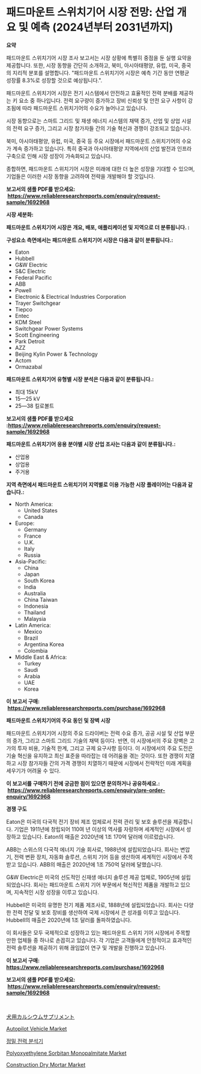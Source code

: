 <p><h1>패드마운트 스위치기어 시장 전망: 산업 개요 및 예측 (2024년부터 2031년까지)</h1></p><p><strong>요약</strong></p>
<p><p>패드마운트 스위치기어 시장 조사 보고서는 시장 상황에 특별히 중점을 둔 실행 요약을 제공합니다. 또한, 시장 동향을 간단히 소개하고, 북미, 아시아태평양, 유럽, 미국, 중국의 지리적 분포를 설명합니다. "패드마운트 스위치기어 시장은 예측 기간 동안 연평균 성장률 8.3%로 성장할 것으로 예상됩니다.".</p><p>패드마운트 스위치기어 시장은 전기 시스템에서 안전하고 효율적인 전력 분배를 제공하는 키 요소 중 하나입니다. 전력 요구량이 증가하고 장비 신뢰성 및 안전 요구 사항이 강조됨에 따라 패드마운트 스위치기어의 수요가 늘어나고 있습니다.</p><p>시장 동향으로는 스마트 그리드 및 재생 에너지 시스템의 채택 증가, 산업 및 상업 시설의 전력 요구 증가, 그리고 시장 참가자들 간의 기술 혁신과 경쟁이 강조되고 있습니다.</p><p>북미, 아시아태평양, 유럽, 미국, 중국 등 주요 시장에서 패드마운트 스위치기어의 수요가 계속 증가하고 있습니다. 특히 중국과 아시아태평양 지역에서의 산업 발전과 인프라 구축으로 인해 시장 성장이 가속화되고 있습니다.</p><p>종합하면, 패드마운트 스위치기어 시장은 미래에 대한 더 높은 성장을 기대할 수 있으며, 기업들은 이러한 시장 동향을 고려하여 전략을 개발해야 할 것입니다.</p></p>
<p><strong>보고서의 샘플 PDF를 받으세요: &nbsp;<a href="https://www.reliableresearchreports.com/enquiry/request-sample/1692968">https://www.reliableresearchreports.com/enquiry/request-sample/1692968</a></strong></p>
<p><strong>시장 세분화:</strong></p>
<p><strong> 패드마운트 스위치기어 시장은 개요, 배포, 애플리케이션 및 지역으로 더 분류됩니다. :</strong></p>
<p><strong>구성요소 측면에서는 패드마운트 스위치기어 시장은 다음과 같이 분류됩니다.:</strong></p>
<p><ul><li>Eaton</li><li>Hubbell</li><li>G&W Electric</li><li>S&C Electric</li><li>Federal Pacific</li><li>ABB</li><li>Powell</li><li>Electronic & Electrical Industries Corporation</li><li>Trayer Switchgear</li><li>Tiepco</li><li>Entec</li><li>KDM Steel</li><li>Switchgear Power Systems</li><li>Scott Engineering</li><li>Park Detroit</li><li>AZZ</li><li>Beijing Kylin Power & Technology</li><li>Actom</li><li>Ormazabal</li></ul></p>
<p><strong> 패드마운트 스위치기어 유형별 시장 분석은 다음과 같이 분류됩니다.:</strong></p>
<p><ul><li>최대 15kV</li><li>15—25 kV</li><li>25—38 킬로볼트</li></ul></p>
<p><strong>보고서의 샘플 PDF를 받으세요 :<a href="https://www.reliableresearchreports.com/enquiry/request-sample/1692968">https://www.reliableresearchreports.com/enquiry/request-sample/1692968</a></strong></p>
<p><strong> 패드마운트 스위치기어 응용 분야별 시장 산업 조사는 다음과 같이 분류됩니다.:</strong></p>
<p><ul><li>산업용</li><li>상업용</li><li>주거용</li></ul></p>
<p><strong>지역 측면에서 패드마운트 스위치기어 지역별로 이용 가능한 시장 플레이어는 다음과 같습니다.:</strong></p>
<p><ul>
    <li>
        North America:
        <ul>
            <li>United States</li>
            <li>Canada</li>
        </ul>
    </li>
    <li>
        Europe:
        <ul>
            <li>Germany</li>
            <li>France</li>
            <li>U.K.</li>
            <li>Italy</li>
            <li>Russia</li>
        </ul>
    </li>
    <li>
        Asia-Pacific:
        <ul>
            <li>China</li>
            <li>Japan</li>
            <li>South Korea</li>
            <li>India</li>
            <li>Australia</li>
            <li>China Taiwan</li>
            <li>Indonesia</li>
            <li>Thailand</li>
            <li>Malaysia</li>
        </ul>
    </li>
    <li>
        Latin America:
        <ul>
            <li>Mexico</li>
            <li>Brazil</li>
            <li>Argentina Korea</li>
            <li>Colombia</li>
        </ul>
    </li>
    <li>
        Middle East & Africa:
        <ul>
            <li>Turkey</li>
            <li>Saudi</li>
            <li>Arabia</li>
            <li>UAE</li>
            <li>Korea</li>
        </ul>
    </li>
    </ul></p>
<p><strong>이 보고서 구매: &nbsp;<a href="https://www.reliableresearchreports.com/purchase/1692968">https://www.reliableresearchreports.com/purchase/1692968</a></strong></p>
<p><strong>패드마운트 스위치기어의 주요 동인 및 장벽 시장</strong></p>
<p><p>패드마운트 스위치기어 시장의 주요 드라이버는 전력 수요 증가, 공공 시설 및 산업 부문의 증가, 그리고 스마트 그리드 기술의 채택 등이다. 반면, 이 시장에서의 주요 장벽은 고가의 투자 비용, 기술적 한계, 그리고 규제 요구사항 등이다. 이 시장에서의 주요 도전은 기술 혁신을 유지하고 최신 표준을 따라잡는 데 어려움을 겪는 것이다. 또한 경쟁이 치열하고 시장 참가자들 간의 가격 경쟁이 치열하기 때문에 시장에서 전략적인 미래 계획을 세우기가 어려울 수 있다.</p></p>
<p><strong>이 보고서를 구매하기 전에 궁금한 점이 있으면 문의하거나 공유하세요.: &nbsp;<a href="https://www.reliableresearchreports.com/enquiry/pre-order-enquiry/1692968">https://www.reliableresearchreports.com/enquiry/pre-order-enquiry/1692968</a></strong></p>
<p><strong>경쟁 구도</strong></p>
<p><p>Eaton은 미국의 다국적 전기 장비 제조 업체로서 전력 관리 및 보호 솔루션을 제공합니다. 기업은 1911년에 창립되어 110여 년 이상의 역사를 자랑하며 세계적인 시장에서 성장하고 있습니다. Eaton의 매출은 2020년에 1조 170억 달러에 이르렀습니다.</p><p>ABB는 스위스의 다국적 에너지 기술 회사로, 1988년에 설립되었습니다. 회사는 변압기, 전력 변환 장치, 자동화 솔루션, 스위치 기어 등을 생산하여 세계적인 시장에서 주목받고 있습니다. ABB의 매출은 2020년에 1조 750억 달러에 달했습니다.</p><p>G&W Electric은 미국의 선도적인 신재생 에너지 솔루션 제공 업체로, 1905년에 설립되었습니다. 회사는 패드마운트 스위치 기어 부문에서 혁신적인 제품을 개발하고 있으며, 지속적인 시장 성장을 이루고 있습니다.</p><p>Hubbell은 미국의 유명한 전기 제품 제조사로, 1888년에 설립되었습니다. 회사는 다양한 전력 전달 및 보호 장비를 생산하여 국제 시장에서 큰 성과를 이루고 있습니다. Hubbell의 매출은 2020년에 1조 달러를 돌파하였습니다.</p><p>이 회사들은 모두 국제적으로 성장하고 있는 패드마운트 스위치 기어 시장에서 주목할 만한 업체들 중 하나로 손꼽히고 있습니다. 각 기업은 고객들에게 안정적이고 효과적인 전력 솔루션을 제공하기 위해 끊임없이 연구 및 개발을 진행하고 있습니다.</p></p>
<p><strong>이 보고서 구매: &nbsp; <a href="https://www.reliableresearchreports.com/purchase/1692968">https://www.reliableresearchreports.com/purchase/1692968</a></strong></p>
<p><strong>보고서의 샘플 PDF를 받으세요: &nbsp;<a href="https://www.reliableresearchreports.com/enquiry/request-sample/1692968">https://www.reliableresearchreports.com/enquiry/request-sample/1692968</a></strong><strong></strong></p>
<p>&nbsp;</p>
<p><p><a href="https://github.com/nxboeu02965442/Market-Research-Report-List-1/blob/main/7920260193907.md">犬用カルシウムサプリメント</a></p><p><a href="https://faithful-glue-af3.notion.site/Autopilot-Vehicle-Market-Size-Evaluating-its-Market-Trends-Growth-and-Projections-2024-2031-0cb0a9fff6134a9ba6a7e1a054c43b23">Autopilot Vehicle Market</a></p><p><a href="https://github.com/mpodehpw07370073/Market-Research-Report-List-1/blob/main/7079013193601.md">정밀 전력 분석기</a></p><p><a href="https://issuu.com/reportprime-2/docs/polyoxyethylene-sorbitan-monopalmitate-market-size">Polyoxyethylene Sorbitan Monopalmitate Market</a></p><p><a href="https://view.publitas.com/reportprime-1/construction-dry-mortar-market-size-evaluating-its-market-trends-growth-and-projections-2024-2031/">Construction Dry Mortar Market</a></p></p>
